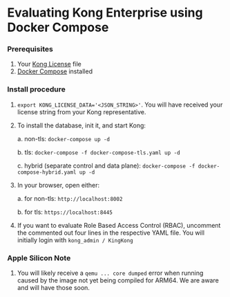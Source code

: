 # Evaluating Kong Enterprise using Docker Compose

### Prerequisites

1. Your [Kong License](https://docs.konghq.com/enterprise/latest/deployment/licenses/deploy-license/) file
2. [Docker Compose](https://docs.docker.com/compose/install/) installed

### Install procedure

1. `export KONG_LICENSE_DATA='<JSON_STRING>'`. You will have received your license string from your Kong representative.

2. To install the database, init it, and start Kong:

   a. non-tls: `docker-compose up -d`

   b. tls: `docker-compose -f docker-compose-tls.yaml up -d`

   c. hybrid (separate control and data plane): `docker-compose -f docker-compose-hybrid.yaml up -d`

3. In your browser, open either:

   a. for non-tls: `http://localhost:8002`

   b. for tls: `https://localhost:8445`

4. If you want to evaluate Role Based Access Control (RBAC), uncomment the commented out four lines in the respective YAML file. You will initially login with `kong_admin / KingKong`

### Apple Silicon Note

1. You will likely receive a `qemu ... core dumped` error when running caused by the image not yet being compiled for ARM64. We are aware and will have those soon.
